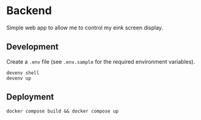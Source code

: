 # Backend

Simple web app to allow me to control my eink screen display.

## Development

Create a `.env` file (see `.env.sample` for the required environment variables). 

```shell
devenv shell
devenv up
```

## Deployment

```shell
docker compose build && docker compose up
```